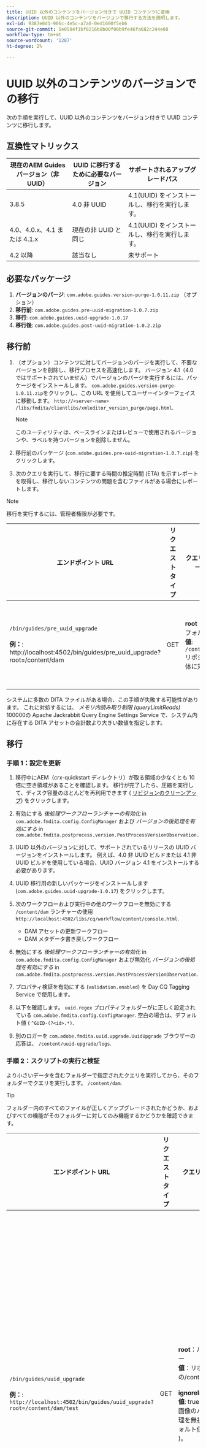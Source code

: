 ```yaml
---
title: UUID 以外のコンテンツをバージョン付きで UUID コンテンツに変換
description: UUID 以外のコンテンツをバージョンで移行する方法を説明します。
exl-id: 9387e0d1-906c-4e5c-a7a0-0ed1600f5eb6
source-git-commit: 5e0584f1bf0216b8b00f00b9fe46fa682c244e08
workflow-type: tm+mt
source-wordcount: '1287'
ht-degree: 2%

---
```


# UUID 以外のコンテンツのバージョンでの移行

次の手順を実行して、UUID 以外のコンテンツをバージョン付きで UUID コンテンツに移行します。

## 互換性マトリックス

| 現在のAEM Guides バージョン（非 UUID） | UUID に移行するために必要なバージョン | サポートされるアップグレードパス |
|---|---|---|
| 3.8.5 | 4.0 非 UUID | 4.1(UUID) をインストールし、移行を実行します。 |
| 4.0、4.0.x、4.1 または 4.1.x | 現在の非 UUID と同じ | 4.1(UUID) をインストールし、移行を実行します。 |
| 4.2 以降 | 該当なし | 未サポート |

## 必要なパッケージ

1. **バージョンのパージ**: `com.adobe.guides.version-purge-1.0.11.zip` （オプション）
1. **移行前**: `com.adobe.guides.pre-uuid-migration-1.0.7.zip`
1. **移行**: `com.adobe.guides.uuid-upgrade-1.0.17`
1. **移行後**: `com.adobe.guides.post-uuid-migration-1.0.2.zip`


## 移行前

1. （オプション）コンテンツに対してバージョンのパージを実行して、不要なバージョンを削除し、移行プロセスを高速化します。 バージョン 4.1（4.0 ではサポートされていません）でバージョンのパージを実行するには、パッケージをインストールします。 `com.adobe.guides.version-purge-1.0.11.zip`をクリックし、この URL を使用してユーザーインターフェイスに移動します。 `http://<server-name> /libs/fmdita/clientlibs/xmleditor_version_purge/page.html`.

   >[!NOTE]
   >
   >このユーティリティは、ベースラインまたはレビューで使用されるバージョンや、ラベルを持つバージョンを削除しません。
1. 移行前のパッケージ (`com.adobe.guides.pre-uuid-migration-1.0.7.zip`) をクリックします。

1. 次のクエリを実行して、移行に要する時間の推定時間 (ETA) を示すレポートを取得し、移行しないコンテンツの問題を含むファイルがある場合にレポートします。

>[!NOTE]
>
>移行を実行するには、管理者権限が必要です。


| エンドポイント URL | リクエストタイプ | クエリパラメーター | 期待される結果 |
|---|---|---|---|
| `/bin/guides/pre_uuid_upgrade` <br> <br>**例：**: http://localhost:4502/bin/guides/pre_uuid_upgrade?root=/content/dam | GET | **root**：ルートフォルダー<br> **値**: `/content/dam` リポジトリ全体に対して。 | ファイル数、合計バージョン数、エラー数を一覧表示する移行前レポート (.csv) が作成されます。 <br><br> **サンプル出力**:<br>RootFolder: /content/dam <br>合計ファイル数： 2697 <br>合計バージョン数：10380 <br>エラーが発生したファイルの数： 28 <br>詳細なレポートは、AEM CRX の `/content/uuid-pgrade/UuidMigrationReport_1688400131039.csv` |

システムに多数の DITA ファイルがある場合、この手順が失敗する可能性があります。 これに対処するには、 *メモリ内読み取り制限 (queryLimitReads)* 100000の Apache Jackrabbit Query Engine Settings Service で、システム内に存在する DITA アセットの合計数より大きい数値を指定します。

## 移行

### 手順 1：設定を更新

1. 移行中にAEM（crx-quickstart ディレクトリ）が取る領域の少なくとも 10 倍に空き領域があることを確認します。 移行が完了したら、圧縮を実行して、ディスク容量のほとんどを再利用できます ( [リビジョンのクリーンアップ](https://experienceleague.adobe.com/docs/experience-manager-65/deploying/deploying/revision-cleanup.html?lang=ja)) をクリックします。

1. 有効にする *後処理ワークフローランチャーの有効化* in `com.adobe.fmdita.config.ConfigManager` および *バージョンの後処理を有効にする* in `com.adobe.fmdita.postprocess.version.PostProcessVersionObservation.`

1. UUID 以外のバージョンに対して、サポートされているリリースの UUID バージョンをインストールします。 例えば、4.0 非 UUID ビルドまたは 4.1 非 UUID ビルドを使用している場合、UUID バージョン 4.1 をインストールする必要があります。

1. UUID 移行用の新しいパッケージをインストールします (`com.adobe.guides.uuid-upgrade-1.0.17`) をクリックします。

1. 次のワークフローおよび実行中の他のワークフローを無効にする `/content/dam` ランチャーの使用 `http://localhost:4502/libs/cq/workflow/content/console.html`.

   * DAM アセットの更新ワークフロー
   * DAM メタデータ書き戻しワークフロー

1. 無効にする *後処理ワークフローランチャーの有効化* in `com.adobe.fmdita.config.ConfigManager` および無効化 *バージョンの後処理を有効にする* in `com.adobe.fmdita.postprocess.version.PostProcessVersionObservation`.

1. プロパティ検証を有効にする (`validation.enabled`) を Day CQ Tagging Service で使用します。

1. 以下を確認します。 `uuid.regex` プロパティフォルダーがに正しく設定されている `com.adobe.fmdita.config.ConfigManager`. 空白の場合は、デフォルト値 ( `^GUID-(?<id>.*)`.
1. 別のロガーを `com.adobe.fmdita.uuid.upgrade.UuidUpgrade` ブラウザーの応答は、 `/content/uuid-upgrade/logs`.

### 手順 2：スクリプトの実行と検証

より小さいデータを含むフォルダーで指定されたクエリを実行してから、そのフォルダーでクエリを実行します。 `/content/dam`.

>[!TIP]
>
>フォルダー内のすべてのファイルが正しくアップグレードされたかどうか、およびすべての機能がそのフォルダーに対してのみ機能するかどうかを確認できます。

| エンドポイント URL | リクエストタイプ | クエリパラメーター | 期待される結果 |
|---|---|---|---|
| `/bin/guides/uuid_upgrade`<br><br> **例：**: `http://localhost:4502/bin/guides/uuid_upgrade?root=/content/dam/test` | GET | **root**：ルートフォルダー <br>**値**：リポジトリ全体の/content/dam。<br><br>**ignoreImageVersions**<br> **値**: true または false( 画像のバージョンの処理を無視します。 デフォルト値は false です )。 | ファイルのリストが正常に移行され、アップグレードに失敗し、エラーが発生してアップグレードし、合計時間がかかった移行レポート。 <br><br> **サンプル出力**: <br> [情報] 失敗したファイルのリスト： 0 <br>[情報] いいえ。 正常にアップグレードされたファイルの数： 2241 <br>[情報] いいえ。 次のエラーでアップグレードされたファイルの数： 28 <br>[情報] いいえ。 /個のファイルをアップグレードできませんでした： 0 <br> [情報] 合計所要時間： 0:37:03.131 |

>[!NOTE]
>
> コンテンツの移行は、フォルダーレベルで実行するか、完了してから実行できます `/content/dam` または同じフォルダー上（移行を再実行）

また、DITA コンテンツで使用した画像やグラフィックなど、すべてのメディアアセットに対しても、コンテンツの移行を確実におこなうことが重要です。

#### ベースライン移行

移行済みのフォルダーでクエリを実行し、そのフォルダーのベースラインを移行します。

| エンドポイント URL | リクエストタイプ | クエリパラメーター | 期待される結果 |
|---|---|---|---|
| `/bin/guides/baseline_uuid_upgrade`<br><br> **例：**: ` http://localhost:4502/bin/guides/baseline_uuid_upgrade?root=/content/dam/test` | GET | **root**：ルートフォルダー <br> **値**：リポジトリ全体の/content/dam。 <br><br> **ignoreImageVersions**<br> **値**: true/false <br>( 画像バージョンの処理を無視します。 デフォルト値は false です )。 <br><br> **doReviews** <br> **値**: true/false <br> ( レビューをアップグレードする必要があるかどうか。 デフォルト値は false です。) ファイルのリストが正常に移行され、アップグレードに失敗し、エラーが発生してアップグレードし、合計時間がかかった移行レポート。 <br> <br> **サンプル出力**:<br>[情報] 失敗したファイルのリスト <br> [情報] いいえ。 2241 に正常にアップグレードされたファイルの数<br> [情報] いいえ。 28 個のエラーでアップグレードされたファイル<br>[情報] いいえ。 /個のファイルをアップグレードできませんでした 0<br>[情報] 合計所要時間： 0:37:03.131 |


### 手順 3：設定の復元

サーバーが正常に移行されたら、後処理、タグ付け、および次のワークフロー（移行時に最初に無効になったその他すべてのワークフローを含む）を有効にして、サーバー上で作業を続行します。

* DAM アセットの更新ワークフロー
* DAM メタデータワークフロー

>[!NOTE]
>
>移行前に一部のファイルが処理されないか破損し、移行前に破損し、移行後も破損したままになる場合。

## 移行の検証

1. UUID 移行後パッケージ (`com.adobe.guides.post-uuid-migration-1.0.2.zip`) をクリックします。

1. 次のクエリを実行して、移行中にエラーが発生せず、リンクが壊れていることを検証します。 このスクリプトは、以前に壊れていなかったが、何らかの理由で現在は壊れているリンクがあるかどうかを識別します。

   | エンドポイント URL | リクエストタイプ | クエリパラメーター | 期待される結果 |
   |---|---|---|---|
   | `/bin/guides/get_broken_links` <br> <br> **例：**:<br>`http://localhost:4502/bin/guides/get_broken_links` | GET | 該当なし | UUID の壊れたファイルの総数とそれぞれのファイルパスを含む移行レポート。 <br> <br> **サンプル出力**:<br>[デバッグ] これらの GUID がすべてコンテンツで使用されているかどうかを確認します。<br>[デバッグ] UUID が壊れている可能性があるファイルの総数： 0 <br>[デバッグ] パスで UUID が壊れている可能性がある：0 |

1. 移行が完了したら、圧縮を実行してディスク領域のほとんどを再利用できます ( `https://experienceleague.adobe.com/docs/experience-manager-65/deploying/deploying/revision-cleanup.html?lang=en`) をクリックします。

## 差分コンテンツ移行

1. 差分コンテンツをアクティブなサーバー（非 UUID）から現在の UUID サーバーに移行するには、非 UUID サーバーに移行前スクリプトをインストールします。

1. データセット（またはサブフォルダー）全体で次のクエリを実行して、指定されたタイムスタンプの後に変更されたすべてのファイルを識別してエクスポートします。タイムスタンプは、日時に ISO8601 形式 (YYYY-MM-DDTHH) を使用します。:mm:ss.SSSZ) を含み、YYYY-MM-DD などの部分表現も可能です。

   | エンドポイント URL | リクエストタイプ | クエリパラメーター | 期待される結果 |
   |---|---|---|---|
   | `/bin/guides/data_export`<br><br>**例：**: <br> `http://localhost:4502/bin/guides/data_export?timestamp=2023-07-11&root=/content/dam` | GET | **timestamp** <br> **値**: YYYY-MM-DD<br><br> **root**：ルートフォルダー <br> **値**: `/content/dam` リポジトリ全体に対して。 | 差分コンテンツを含む zip ファイルが/var/dxml/exports に作成されます。 <br> <br>**サンプル**: dataexport_1689761491218.zip （ファイルが作成されます） |

1. スクリプトで書き出した zip ファイルをダウンロードします。 応答の最後の行には、生成された zip ファイルのパスが表示されます（システムの/var/dxml/exports に保存されています）。

1. Assets UI の目的のパスで、zip ファイルを uuid サーバーにアップロードします。

1. 移行後のパッケージが uuid サーバーにインストールされていることを確認します。

1. 次の指定したクエリを実行して、アップロードされた zip ファイルからシステムに差分コンテンツをインポートします。 データを正しく識別および処理するには、クエリにアップロードされた zip ファイルのパスを含める必要があります。

   | エンドポイント URL | リクエストタイプ | クエリパラメーター | 期待される結果 |
   |---|---|---|---|
   | `/bin/guides/data_import`<br> **例：**:`http://localhost:4502/bin/guides/data_import?path=/content/dam/dataexport_1689344927551.zip&createVersion=true` | POST | **path**<br> **値**: `/content/dam/filename.zip`（アップロードされたファイルの場所） **createVersion** <br> **値**: true/false<br>（createVersion のデフォルト値は false です）。 | ファイルは目的のコンテンツパスにアップロードされます。<br><br>**サンプル**: `dataexport_1689761491218.zip`<br><br> ( 前の手順で書き出したのと同じファイルが、 `/content/dam`) をクリックします。 |

1. スクリプトは、新しいファイルが存在しない場合は新しいファイルを作成し、変更された場合は既存のファイルを上書きします。

>[!NOTE]
>
> バージョン履歴およびサーバー上でおこなわれたその他の変更（ワークフローやレビューなど）は、手動で更新する必要があります。
